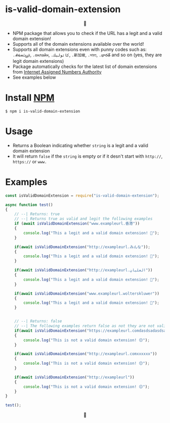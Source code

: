 # is-valid-domain-extension

<p align="center">🍩</p>

 * NPM package that allows you to check if the URL has a legit and a valid domain extension!
 * Supports all of the domain extensions available over the world!
 * Supports all domain extensions even with punny codes such as: `.சிங்கப்பூர்`, `.онлайн`, `.كاثوليك`, `.新加坡`, `.ভারত`, `.భారత్` and so on (yes, they are legit domain extensions) 
 * Package automatically checks for the latest list of domain extensions from [Internet Assigned Numbers Authority](https://www.iana.org/)
 * See examples below
 
# Install [NPM](https://www.npmjs.com/package/is-valid-domain-extension)
 
 `$ npm i is-valid-domain-extension`
 
 # Usage 

- Returns a Boolean indicating whether `string` is a legit and a valid domain extension
- It will return `false` if the `string` is empty or if it desn't start with `http://`, `https://` or `www.`

# Examples

``` javascript
const isValidDomainExtension = require("is-valid-domain-extension");

async function test()
{
    // --| Returns: true
    // --| Returns true as valid and legit the following examples
    if (await isValidDomainExtension("www.exampleurl.香港"))
    {
        console.log("This a legit and a valid domain extension! 🍩");
    }

    if(await isValidDomainExtension("http://exampleurl.みんな"));
    {
        console.log("This a legit and a valid domain extension! 🍩");
    }

    if(await isValidDomainExtension("http://exampleurl.العليان"))
    {
        console.log("This a legit and a valid domain extension! 🍩");
    }

    if(await isValidDomainExtension("www.exampleurl.wolterskluwer"))
    {
        console.log("This a legit and a valid domain extension! 🍩");
    }


    // --| Returns: false
    // --| The following examples return false as not they are not valid url's or domain extensions 
    if(await isValidDomainExtension("https://exampleurl.comdasdsadasdsadasdsa"))
    {
        console.log("This is not a valid domain extension! 😔");
    }

    if(await isValidDomainExtension("http://exampleurl.comxxxxxx"))
    {
        console.log("This is not a valid domain extension! 😔");
    }

    if(await isValidDomainExtension("http://exampleurl"))
    {
        console.log("This is not a valid domain extension! 😔");
    }
}

test();
```

<p align="center">🍩</p>
